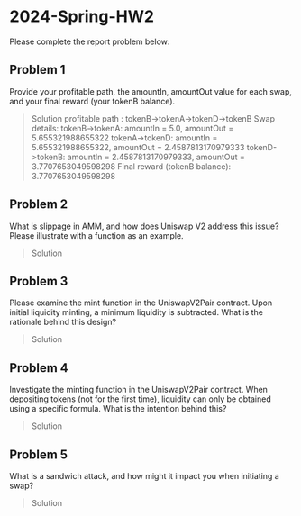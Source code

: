 # 2024-Spring-HW2

Please complete the report problem below:

## Problem 1
Provide your profitable path, the amountIn, amountOut value for each swap, and your final reward (your tokenB balance).

> Solution
>profitable path : tokenB->tokenA->tokenD->tokenB
> Swap details:
tokenB->tokenA: amountIn = 5.0, amountOut = 5.655321988655322
tokenA->tokenD: amountIn = 5.655321988655322, amountOut = 2.4587813170979333
tokenD->tokenB: amountIn = 2.4587813170979333, amountOut = 3.7707653049598298
Final reward (tokenB balance): 3.7707653049598298

## Problem 2
What is slippage in AMM, and how does Uniswap V2 address this issue? Please illustrate with a function as an example.

> Solution

## Problem 3
Please examine the mint function in the UniswapV2Pair contract. Upon initial liquidity minting, a minimum liquidity is subtracted. What is the rationale behind this design?

> Solution

## Problem 4
Investigate the minting function in the UniswapV2Pair contract. When depositing tokens (not for the first time), liquidity can only be obtained using a specific formula. What is the intention behind this?

> Solution

## Problem 5
What is a sandwich attack, and how might it impact you when initiating a swap?

> Solution

